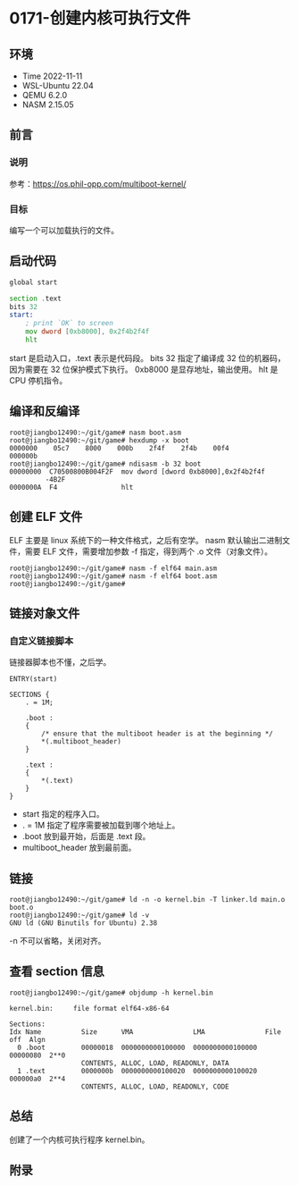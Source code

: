 # 0171-创建内核可执行文件

## 环境

- Time 2022-11-11
- WSL-Ubuntu 22.04
- QEMU 6.2.0
- NASM 2.15.05

## 前言

### 说明

参考：<https://os.phil-opp.com/multiboot-kernel/>

### 目标

编写一个可以加载执行的文件。

## 启动代码

```asm
global start

section .text
bits 32
start:
    ; print `OK` to screen
    mov dword [0xb8000], 0x2f4b2f4f
    hlt
```

start 是启动入口，.text 表示是代码段。
bits 32 指定了编译成 32 位的机器码，因为需要在 32 位保护模式下执行。
0xb8000 是显存地址，输出使用。
hlt 是 CPU 停机指令。

## 编译和反编译

```text
root@jiangbo12490:~/git/game# nasm boot.asm
root@jiangbo12490:~/git/game# hexdump -x boot
0000000    05c7    8000    000b    2f4f    2f4b    00f4
000000b
root@jiangbo12490:~/git/game# ndisasm -b 32 boot
00000000  C70500800B004F2F  mov dword [dword 0xb8000],0x2f4b2f4f
         -4B2F
0000000A  F4                hlt
```

## 创建 ELF 文件

ELF 主要是 linux 系统下的一种文件格式，之后有空学。
nasm 默认输出二进制文件，需要 ELF 文件，需要增加参数 -f 指定，得到两个 .o 文件（对象文件）。

```text
root@jiangbo12490:~/git/game# nasm -f elf64 main.asm
root@jiangbo12490:~/git/game# nasm -f elf64 boot.asm
root@jiangbo12490:~/git/game#
```

## 链接对象文件

### 自定义链接脚本

链接器脚本也不懂，之后学。

```ld
ENTRY(start)

SECTIONS {
    . = 1M;

    .boot :
    {
        /* ensure that the multiboot header is at the beginning */
        *(.multiboot_header)
    }

    .text :
    {
        *(.text)
    }
}
```

- start 指定的程序入口。
- . = 1M 指定了程序需要被加载到哪个地址上。
- .boot 放到最开始，后面是 .text 段。
- multiboot_header 放到最前面。

## 链接

```text
root@jiangbo12490:~/git/game# ld -n -o kernel.bin -T linker.ld main.o boot.o
root@jiangbo12490:~/git/game# ld -v
GNU ld (GNU Binutils for Ubuntu) 2.38
```

-n 不可以省略，关闭对齐。

## 查看 section 信息

```text
root@jiangbo12490:~/git/game# objdump -h kernel.bin

kernel.bin:     file format elf64-x86-64

Sections:
Idx Name          Size      VMA               LMA               File off  Algn
  0 .boot         00000018  0000000000100000  0000000000100000  00000080  2**0
                  CONTENTS, ALLOC, LOAD, READONLY, DATA
  1 .text         0000000b  0000000000100020  0000000000100020  000000a0  2**4
                  CONTENTS, ALLOC, LOAD, READONLY, CODE
```

## 总结

创建了一个内核可执行程序 kernel.bin。

## 附录
